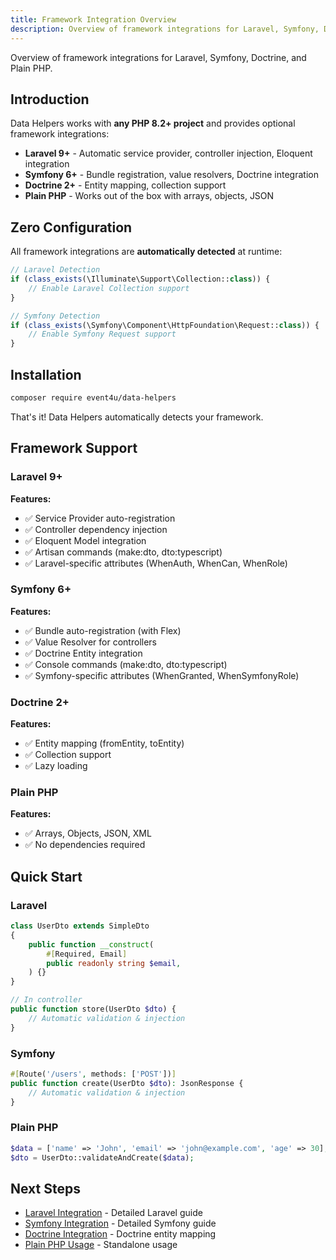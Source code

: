 ```yaml
---
title: Framework Integration Overview
description: Overview of framework integrations for Laravel, Symfony, Doctrine, and Plain PHP
---
```


Overview of framework integrations for Laravel, Symfony, Doctrine, and Plain PHP.

## Introduction

Data Helpers works with **any PHP 8.2+ project** and provides optional framework integrations:

- **Laravel 9+** - Automatic service provider, controller injection, Eloquent integration
- **Symfony 6+** - Bundle registration, value resolvers, Doctrine integration
- **Doctrine 2+** - Entity mapping, collection support
- **Plain PHP** - Works out of the box with arrays, objects, JSON

## Zero Configuration

All framework integrations are **automatically detected** at runtime:

```php
// Laravel Detection
if (class_exists(\Illuminate\Support\Collection::class)) {
    // Enable Laravel Collection support
}

// Symfony Detection
if (class_exists(\Symfony\Component\HttpFoundation\Request::class)) {
    // Enable Symfony Request support
}
```

## Installation

```bash
composer require event4u/data-helpers
```

That's it! Data Helpers automatically detects your framework.

## Framework Support

### Laravel 9+

**Features:**
- ✅ Service Provider auto-registration
- ✅ Controller dependency injection
- ✅ Eloquent Model integration
- ✅ Artisan commands (make:dto, dto:typescript)
- ✅ Laravel-specific attributes (WhenAuth, WhenCan, WhenRole)

### Symfony 6+

**Features:**
- ✅ Bundle auto-registration (with Flex)
- ✅ Value Resolver for controllers
- ✅ Doctrine Entity integration
- ✅ Console commands (make:dto, dto:typescript)
- ✅ Symfony-specific attributes (WhenGranted, WhenSymfonyRole)

### Doctrine 2+

**Features:**
- ✅ Entity mapping (fromEntity, toEntity)
- ✅ Collection support
- ✅ Lazy loading

### Plain PHP

**Features:**
- ✅ Arrays, Objects, JSON, XML
- ✅ No dependencies required

## Quick Start

### Laravel

```php
class UserDto extends SimpleDto
{
    public function __construct(
        #[Required, Email]
        public readonly string $email,
    ) {}
}

// In controller
public function store(UserDto $dto) {
    // Automatic validation & injection
}
```

### Symfony

<!-- skip-test: controller method -->
```php
#[Route('/users', methods: ['POST'])]
public function create(UserDto $dto): JsonResponse {
    // Automatic validation & injection
}
```

### Plain PHP

```php
$data = ['name' => 'John', 'email' => 'john@example.com', 'age' => 30];
$dto = UserDto::validateAndCreate($data);
```

## Next Steps

- [Laravel Integration](/data-helpers/framework-integration/laravel/) - Detailed Laravel guide
- [Symfony Integration](/data-helpers/framework-integration/symfony/) - Detailed Symfony guide
- [Doctrine Integration](/data-helpers/framework-integration/doctrine/) - Doctrine entity mapping
- [Plain PHP Usage](/data-helpers/framework-integration/plain-php/) - Standalone usage
